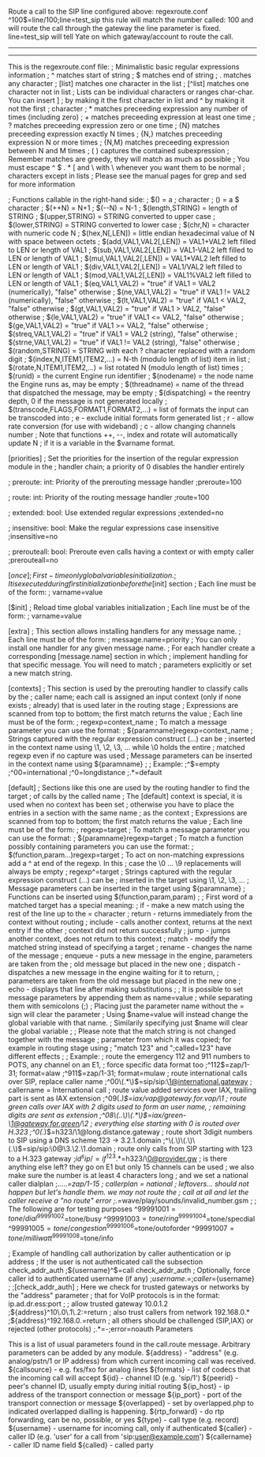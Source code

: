 
Route a call to the SIP line configured above:
regexroute.conf
^100$=line/100;line=test_sip
this rule will match the number called: 100 and will route the call through the gateway
the line parameter is fixed.
line=test_sip will tell Yate on which gateway/account to route the call.

--------



------------
This is the regexroute.conf file:
; Minimalistic basic regular expressions information
;  ^ matches start of string
;  $ matches end of string
;  . matches any character
;  [list] matches one character in the list
;  [^list] matches one character not in list
;    Lists can be individual characters or ranges char-char. You can insert ]
;    by making it the first character in list and ^ by making it not the first
;    character
;  * matches preceeding expression any number of times (including zero)
;  \+ matches preceeding expression at least one time
;  \? matches preceeding expression zero or one time
;  \{N\} matches preceeding expression exactly N times
;  \{N,\} matches preceeding expression N or more times
;  \{N,M\} matches preceeding expression between N and M times
;  \( \) captures the contained subexpression
; Remember matches are greedy, they will match as much as possible
; You must escape ^ $ . * [ and \ with \ whenever you want them to be normal
;  characters except in lists
; Please see the manual pages for grep and sed for more information

; Functions callable in the right-hand side:
;  $() = a ; character
;  $($) = a $ character
;  $(++N) = N+1
;  $(--N) = N-1
;  $(length,STRING) = length of STRING
;  $(upper,STRING) = STRING converted to upper case
;  $(lower,STRING) = STRING converted to lower case
;  $(chr,N) = character with numeric code N
;  $(hex,N[,LEN]) = little endian hexadecimal value of N with space between octets
;  $(add,VAL1,VAL2[,LEN]) = VAL1+VAL2 left filled to LEN or length of VAL1
;  $(sub,VAL1,VAL2[,LEN]) = VAL1-VAL2 left filled to LEN or length of VAL1
;  $(mul,VAL1,VAL2[,LEN]) = VAL1*VAL2 left filled to LEN or length of VAL1
;  $(div,VAL1,VAL2[,LEN]) = VAL1/VAL2 left filled to LEN or length of VAL1
;  $(mod,VAL1,VAL2[,LEN]) = VAL1%VAL2 left filled to LEN or length of VAL1
;  $(eq,VAL1,VAL2) = "true" if VAL1 = VAL2 (numerically), "false" otherwise
;  $(ne,VAL1,VAL2) = "true" if VAL1 != VAL2 (numerically), "false" otherwise
;  $(lt,VAL1,VAL2) = "true" if VAL1 < VAL2, "false" otherwise
;  $(gt,VAL1,VAL2) = "true" if VAL1 > VAL2, "false" otherwise
;  $(le,VAL1,VAL2) = "true" if VAL1 <= VAL2, "false" otherwise
;  $(ge,VAL1,VAL2) = "true" if VAL1 >= VAL2, "false" otherwise
;  $(streq,VAL1,VAL2) = "true" if VAL1 = VAL2 (string), "false" otherwise
;  $(strne,VAL1,VAL2) = "true" if VAL1 != VAL2 (string), "false" otherwise
;  $(random,STRING) = STRING with each ? character replaced with a random digit
;  $(index,N,ITEM1,ITEM2,...) = N-th (modulo length of list) item in list
;  $(rotate,N,ITEM1,ITEM2,...) = list rotated N (modulo length of list) times
;  $(runid) = the current Engine run identifier
;  $(nodename) = the node name the Engine runs as, may be empty
;  $(threadname) = name of the thread that dispatched the message, may be empty
;  $(dispatching) = the reentry depth, 0 if the message is not generated locally
;  $(transcode,FLAGS,FORMAT1,FORMAT2,...) = list of formats the input can be transcoded into
;       e - exclude initial formats form generated list
;       r - allow rate conversion (for use with wideband)
;       c - allow changing channels number
; Note that functions ++, --, index and rotate will automatically update N
;  if it is a variable in the $varname format.


[priorities]
; Set the priorities for the insertion of the regular expression module in the
;  handler chain; a priority of 0 disables the handler entirely

; preroute: int: Priority of the prerouting message handler
;preroute=100

; route: int: Priority of the routing message handler
;route=100

; extended: bool: Use extended regular expressions
;extended=no

; insensitive: bool: Make the regular expressions case insensitive
;insensitive=no

; prerouteall: bool: Preroute even calls having a context or with empty caller
;prerouteall=no


[$once]
; First-time only global variables initialization.
; It is executed during first initialization before the [$init] section
; Each line must be of the form:
;  varname=value


[$init]
; Reload time global variables initialization
; Each line must be of the form:
;  varname=value


[extra]
; This section allows installing handlers for any message name.
; Each line must be of the form:
;  message.name=priority
; You can only install one handler for any given message name.
; For each handler create a corresponding [message.name] section in which
;  implement handling for that specific message. You will need to match
;  parameters explicitly or set a new match string.


[contexts]
; This section is used by the prerouting handler to classify calls by the
;  caller name; each call is assigned an input context (only if none exists
;  already) that is used later in the routing stage
; Expressions are scanned from top to bottom; the first match returns the value
; Each line must be of the form:
;   regexp=context_name
; To match a message parameter you can use the format:
;   ${paramname}regexp=context_name
; Strings captured with the regular expression construct \(...\) can be
;  inserted in the context name using \1, \2, \3, ... while \0 holds the entire
;  matched regexp even if no capture was used
; Message parameters can be inserted in the context name using ${paramname}
;
; Example:
;^$=empty
;^00=international
;^0=longdistance
;.*=default


[default]
; Sections like this one are used by the routing handler to find the target
;  of calls by the called name
; The [default] context is special, it is used when no context has been set
;  otherwise you have to place the entries in a section with the same name
;  as the context
; Expressions are scanned from top to bottom; the first match returns the value
; Each line must be of the form:
;   regexp=target
; To match a message parameter you can use the format:
;   ${paramname}regexp=target
; To match a function possibly containing parameters you can use the format:
;   $(function,param...)regexp=target
; To act on non-matching expressions add a ^ at end of the regexp. In this
;  case the \0 ... \9 replacements will always be empty
;   regexp^=target
; Strings captured with the regular expression construct \(...\) can be
;  inserted in the target using \1, \2, \3, ...
; Message parameters can be inserted in the target using ${paramname}
; Functions can be inserted using $(function,param,param)
;
; First word of a matched target has a special meaning:
; if - make a new match using the rest of the line up to the = character
; return - returns immediately from the context without routing
; include - calls another context, returns at the next entry if the other
;   context did not return successfully
; jump - jumps another context, does not return to this context
; match - modify the matched string instead of specifying a target
; rename - changes the name of the message
; enqueue - puts a new message in the engine, parameters are taken from the
;   old message but placed in the new one
; dispatch - dispatches a new message in the engine waiting for it to return,
;   parameters are taken from the old message but placed in the new one
; echo - displays that line after making substitutions
;
; It is possible to set message parameters by appending them as name=value
;  while separating them with semicolons (;)
; Placing just the parameter name without the =  sign will clear the parameter
; Using $name=value will instead change the global variable with that name.
; Similarily specifying just $name will clear the global variable
;
; Please note that the match string is not changed together with the message
;  parameter from which it was copied; for example in routing stage using
;  "match 123" and ";called=123" have different effects
;
; Example:
;   route the emergency 112 and 911 numbers to POTS, any channel on an E1,
;   force specific data format too
;^112$=zap/1-31; format=alaw
;^911$=zap/1-31; format=mulaw
;   route international calls over SIP, replace caller name
;^00\(.*\)$=sip/sip:\1@international.gateway ; callername = International call
;   route value added services over IAX, trailing part is sent as IAX extension
;^09\(.*\)$=iax/vap@gateway.for.vap/\1
;   route green calls over IAX with 2 digits used to form an user name,
;   remaining digits are sent as extension
;^08\(..\)\(.*\)$=iax/green-\1@gateway.for.green/\2
;   everything else starting with 0 is routed over H.323
;^0\(.*\)$=h323/\1@long.distance.gateway
;   route short 3digit numbers to SIP using a DNS scheme 123 -> 3.2.1.domain
;^\(.\)\(.\)\(.\)$=sip/sip:\0@\3.\2.\1.domain
;   route only calls from SIP starting with 123 to a H.323 gateway
;${id}^sip/=if ^123.*$=h323/\0@provider.gw
;   is there anything else left? they go on E1 but only 15 channels can be used
;   we also make sure the number is at least 4 characters long
;   and we set a national caller dialplan
;.....*=zap/1-15 ; callerplan = national
;   leftovers... should not happen but let's handle them. we may not route the
;   call at all and let the caller receive a "no route" error
;.*=wave/play/sounds/invalid_number.gsm
;
; The following are for testing purposes
^99991001$=tone/dial
^99991002$=tone/busy
^99991003$=tone/ring
^99991004$=tone/specdial
^99991005$=tone/congestion
^99991006$=tone/outoforder
^99991007$=tone/milliwatt
^99991008$=tone/info

; Example of handling call authorization by caller authentication or ip address
; If the user is not authenticated call the subsection check_addr_auth
;${username}^$=call check_addr_auth
; Optionally, force caller id to authenticated username (if any)
;${username}.=;caller=${username}
;
;[check_addr_auth]
; Here we check for trusted gateways or networks by the "address" parameter
;  that for VoIP protocols is in the format: ip.ad.dr.ess:port
;
; allow trusted gateway 10.0.1.2
;${address}^10\.0\.1\.2:=return
; also trust callers from network 192.168.0.*
;${address}^192\.168\.0\.=return
; all others should be challenged (SIP,IAX) or rejected (other protocols)
;.*=-;error=noauth
Parameters

This is a list of usual parameters found in the call.route message. Arbitrary parameters can be added by any module.
${address} - "address" (e.g. analog/pstn/1 or IP address) from which current incoming call was received.
${callsource} - e.g. fxs/fxo for analog lines
${formats} - list of codecs that the incoming call will accept
${id} - channel ID (e.g. 'sip/1')
${peerid} - peer's channel ID, usually empty during initial routing
${ip_host} - ip address of the transport connection or message
${ip_port} - port of the transport connection or message
${overlapped} - set by overlapped.php to indicated overlapped dialling is happening.
${rtp_forward} - do rtp forwarding, can be no, possible, or yes
${type} - call type (e.g. record)
${username} - username for incoming call, only if authenticated
${caller} - caller ID (e.g. 'user' for a call from 'sip:user@example.com')
${callername} - caller ID name field
${called} - called party


